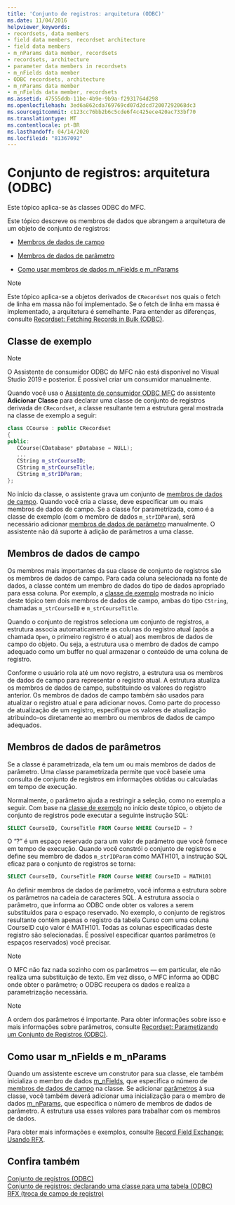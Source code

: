 ```yaml
---
title: 'Conjunto de registros: arquitetura (ODBC)'
ms.date: 11/04/2016
helpviewer_keywords:
- recordsets, data members
- field data members, recordset architecture
- field data members
- m_nParams data member, recordsets
- recordsets, architecture
- parameter data members in recordsets
- m_nFields data member
- ODBC recordsets, architecture
- m_nParams data member
- m_nFields data member, recordsets
ms.assetid: 47555ddb-11be-4b9e-9b9a-f2931764d298
ms.openlocfilehash: 3ed6a862cda769769cd07d2dcd72007292068dc3
ms.sourcegitcommit: c123cc76bb2b6c5cde6f4c425ece420ac733bf70
ms.translationtype: MT
ms.contentlocale: pt-BR
ms.lasthandoff: 04/14/2020
ms.locfileid: "81367092"
---
```

# <a name="recordset-architecture-odbc"></a>Conjunto de registros: arquitetura (ODBC)

Este tópico aplica-se às classes ODBC do MFC.

Este tópico descreve os membros de dados que abrangem a arquitetura de um objeto de conjunto de registros:

- [Membros de dados de campo](#_core_field_data_members)

- [Membros de dados de parâmetro](#_core_parameter_data_members)

- [Como usar membros de dados m_nFields e m_nParams](#_core_using_m_nfields_and_m_nparams)

> [!NOTE]
> Este tópico aplica-se a objetos derivados de `CRecordset` nos quais o fetch de linha em massa não foi implementado. Se o fetch de linha em massa é implementado, a arquitetura é semelhante. Para entender as diferenças, consulte [Recordset: Fetching Records in Bulk (ODBC)](../../data/odbc/recordset-fetching-records-in-bulk-odbc.md).

## <a name="sample-class"></a><a name="_core_a_sample_class"></a> Classe de exemplo

> [!NOTE]
> O Assistente de consumidor ODBC do MFC não está disponível no Visual Studio 2019 e posterior. É possível criar um consumidor manualmente.

Quando você usa o [Assistente de consumidor ODBC MFC](../../mfc/reference/adding-an-mfc-odbc-consumer.md) do assistente **Adicionar Classe** para declarar uma classe de conjunto de registros derivada de `CRecordset`, a classe resultante tem a estrutura geral mostrada na classe de exemplo a seguir:

```cpp
class CCourse : public CRecordset
{
public:
   CCourse(CDatabase* pDatabase = NULL);
   ...
   CString m_strCourseID;
   CString m_strCourseTitle;
   CString m_strIDParam;
};
```

No início da classe, o assistente grava um conjunto de [membros de dados de campo](#_core_field_data_members). Quando você cria a classe, deve especificar um ou mais membros de dados de campo. Se a classe for parametrizada, como é a classe de exemplo (com o membro de dados `m_strIDParam`), será necessário adicionar [membros de dados de parâmetro](#_core_parameter_data_members) manualmente. O assistente não dá suporte à adição de parâmetros a uma classe.

## <a name="field-data-members"></a><a name="_core_field_data_members"></a>Membros de dados de campo

Os membros mais importantes da sua classe de conjunto de registros são os membros de dados de campo. Para cada coluna selecionada na fonte de dados, a classe contém um membro de dados do tipo de dados apropriado para essa coluna. Por exemplo, a [classe de exemplo](#_core_a_sample_class) mostrada no início deste tópico tem dois membros de dados de campo, ambas do tipo `CString`, chamadas `m_strCourseID` e `m_strCourseTitle`.

Quando o conjunto de registros seleciona um conjunto de registros, a estrutura associa automaticamente as colunas do registro atual (após a chamada `Open`, o primeiro registro é o atual) aos membros de dados de campo do objeto. Ou seja, a estrutura usa o membro de dados de campo adequado como um buffer no qual armazenar o conteúdo de uma coluna de registro.

Conforme o usuário rola até um novo registro, a estrutura usa os membros de dados de campo para representar o registro atual. A estrutura atualiza os membros de dados de campo, substituindo os valores do registro anterior. Os membros de dados de campo também são usados para atualizar o registro atual e para adicionar novos. Como parte do processo de atualização de um registro, especifique os valores de atualização atribuindo-os diretamente ao membro ou membros de dados de campo adequados.

## <a name="parameter-data-members"></a><a name="_core_parameter_data_members"></a>Membros de dados de parâmetros

Se a classe é parametrizada, ela tem um ou mais membros de dados de parâmetro. Uma classe parametrizada permite que você baseie uma consulta de conjunto de registros em informações obtidas ou calculadas em tempo de execução.

Normalmente, o parâmetro ajuda a restringir a seleção, como no exemplo a seguir. Com base na [classe de exemplo](#_core_a_sample_class) no início deste tópico, o objeto de conjunto de registros pode executar a seguinte instrução SQL:

```sql
SELECT CourseID, CourseTitle FROM Course WHERE CourseID = ?
```

O “?” é um espaço reservado para um valor de parâmetro que você fornece em tempo de execução. Quando você constrói o conjunto de registros e define seu membro de dados `m_strIDParam` como MATH101, a instrução SQL eficaz para o conjunto de registros se torna:

```sql
SELECT CourseID, CourseTitle FROM Course WHERE CourseID = MATH101
```

Ao definir membros de dados de parâmetro, você informa a estrutura sobre os parâmetros na cadeia de caracteres SQL. A estrutura associa o parâmetro, que informa ao ODBC onde obter os valores a serem substituídos para o espaço reservado. No exemplo, o conjunto de registros resultante contém apenas o registro da tabela Curso com uma coluna CourseID cujo valor é MATH101. Todas as colunas especificadas deste registro são selecionadas. É possível especificar quantos parâmetros (e espaços reservados) você precisar.

> [!NOTE]
> O MFC não faz nada sozinho com os parâmetros — em particular, ele não realiza uma substituição de texto. Em vez disso, o MFC informa ao ODBC onde obter o parâmetro; o ODBC recupera os dados e realiza a parametrização necessária.

> [!NOTE]
> A ordem dos parâmetros é importante. Para obter informações sobre isso e mais informações sobre parâmetros, consulte [Recordset: Parametizando um Conjunto de Registros (ODBC)](../../data/odbc/recordset-parameterizing-a-recordset-odbc.md).

## <a name="using-m_nfields-and-m_nparams"></a><a name="_core_using_m_nfields_and_m_nparams"></a> Como usar m_nFields e m_nParams

Quando um assistente escreve um construtor para sua classe, ele também inicializa o membro de dados [m_nFields](../../mfc/reference/crecordset-class.md#m_nfields), que especifica o número de [membros de dados de campo](#_core_field_data_members) na classe. Se adicionar [parâmetros](#_core_parameter_data_members) à sua classe, você também deverá adicionar uma inicialização para o membro de dados [m_nParams](../../mfc/reference/crecordset-class.md#m_nparams), que especifica o número de membros de dados de parâmetro. A estrutura usa esses valores para trabalhar com os membros de dados.

Para obter mais informações e exemplos, consulte [Record Field Exchange: Usando RFX](../../data/odbc/record-field-exchange-using-rfx.md).

## <a name="see-also"></a>Confira também

[Conjunto de registros (ODBC)](../../data/odbc/recordset-odbc.md)<br/>
[Conjunto de registros: declarando uma classe para uma tabela (ODBC)](../../data/odbc/recordset-declaring-a-class-for-a-table-odbc.md)<br/>
[RFX (troca de campo de registro)](../../data/odbc/record-field-exchange-rfx.md)

